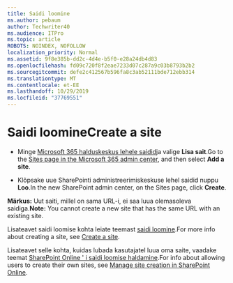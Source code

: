 ```yaml
---
title: Saidi loomine
ms.author: pebaum
author: Techwriter40
ms.audience: ITPro
ms.topic: article
ROBOTS: NOINDEX, NOFOLLOW
localization_priority: Normal
ms.assetid: 9f8e385b-dd2c-4d4e-b5f0-e28a24db4d83
ms.openlocfilehash: fd09c720f8f2eae7233d07c287a9c03b8793b2b2
ms.sourcegitcommit: defe2c412567b596fa8c3ab52111bde712ebb314
ms.translationtype: MT
ms.contentlocale: et-EE
ms.lasthandoff: 10/29/2019
ms.locfileid: "37769551"
---
```

# <a name="create-a-site"></a><span data-ttu-id="b123c-102">Saidi loomine</span><span class="sxs-lookup"><span data-stu-id="b123c-102">Create a site</span></span>

- <span data-ttu-id="b123c-103">Minge [Microsoft 365 halduskeskus lehele saidid](https://portal.office.com/adminportal/home#/SitesList)ja valige **Lisa sait**.</span><span class="sxs-lookup"><span data-stu-id="b123c-103">Go to the [Sites page in the Microsoft 365 admin center](https://portal.office.com/adminportal/home#/SitesList), and then select **Add a site**.</span></span> 
    
- <span data-ttu-id="b123c-104">Klõpsake uue SharePointi administreerimiskeskuse lehel saidid nuppu **Loo**.</span><span class="sxs-lookup"><span data-stu-id="b123c-104">In the new SharePoint admin center, on the Sites page, click **Create**.</span></span> 
    
<span data-ttu-id="b123c-105">**Märkus:** Uut saiti, millel on sama URL-i, ei saa luua olemasoleva saidiga.</span><span class="sxs-lookup"><span data-stu-id="b123c-105">**Note:** You cannot create a new site that has the same URL with an existing site.</span></span> 
  
<span data-ttu-id="b123c-106">Lisateavet saidi loomise kohta leiate teemast [saidi loomine](https://go.microsoft.com/fwlink/?linkid=866295).</span><span class="sxs-lookup"><span data-stu-id="b123c-106">For more info about creating a site, see [Create a site](https://go.microsoft.com/fwlink/?linkid=866295).</span></span>
  
<span data-ttu-id="b123c-107">Lisateavet selle kohta, kuidas lubada kasutajatel luua oma saite, vaadake teemat [SharePoint Online ' i saidi loomise haldamine](https://go.microsoft.com/fwlink/?linkid=866296).</span><span class="sxs-lookup"><span data-stu-id="b123c-107">For info about allowing users to create their own sites, see [Manage site creation in SharePoint Online](https://go.microsoft.com/fwlink/?linkid=866296).</span></span>
  

